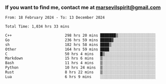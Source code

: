 ### If you want to find me, contact me at marsevilspirit@gmail.com

<!--
**marsevilspirit/marsevilspirit** is a ✨ _special_ ✨ repository because its `README.md` (this file) appears on your GitHub profile.

Here are some ideas to get you started:

- 🔭 I’m currently working on ...
- 🌱 I’m currently learning ...
- 👯 I’m looking to collaborate on ...
- 🤔 I’m looking for help with ...
- 💬 Ask me about ...
- 📫 How to reach me: ...
- 😄 Pronouns: ...
- ⚡ Fun fact: ...
-->
<!--START_SECTION:waka-->

```txt
From: 18 February 2024 - To: 13 December 2024

Total Time: 1,034 hrs 33 mins

C++                        298 hrs 20 mins ███████▒░░░░░░░░░░░░░░░░░   28.84 %
Go                         236 hrs 59 mins █████▓░░░░░░░░░░░░░░░░░░░   22.91 %
sh                         182 hrs 58 mins ████▒░░░░░░░░░░░░░░░░░░░░   17.69 %
Other                      164 hrs 59 mins ████░░░░░░░░░░░░░░░░░░░░░   15.95 %
C                          50 hrs 4 mins   █▒░░░░░░░░░░░░░░░░░░░░░░░   04.84 %
Markdown                   15 hrs 6 mins   ▒░░░░░░░░░░░░░░░░░░░░░░░░   01.46 %
Bash                       11 hrs 4 mins   ▒░░░░░░░░░░░░░░░░░░░░░░░░   01.07 %
Python                     10 hrs 24 mins  ▒░░░░░░░░░░░░░░░░░░░░░░░░   01.01 %
Rust                       8 hrs 22 mins   ▒░░░░░░░░░░░░░░░░░░░░░░░░   00.81 %
Lua                        6 hrs 9 mins    ░░░░░░░░░░░░░░░░░░░░░░░░░   00.60 %
```

<!--END_SECTION:waka-->
